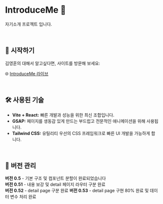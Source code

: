 # IntroduceMe 🌟

자기소개 프로젝트 입니다.

<br>

## 🚀 시작하기

김영훈의 대해서 알고싶다면, 사이트를 방문해 보세요:

🌐 [IntroduceMe 라이브](https://introduce-me-n7xr.vercel.app/)

<br>

## 🛠 사용된 기술

-   **Vite + React:** 빠른 개발과 성능을 위한 최신 조합입니다.
-   **GSAP:** 페이지를 생동감 있게 만드는 부드럽고 전문적인 애니메이션을 위해 사용됩니다.
-   **Tailwind CSS:** 유틸리티 우선의 CSS 프레임워크로 빠른 UI 개발을 가능하게 합니다.

<br>

## 📌 버전 관리

**버전 0.5** - 기본 구조 및 컴포넌트 분할이 완료되었습니다<br/>
**버전 0.51** - 내용 보강 및 detail 페이지 라우터 구분 완료<br/>
**버전 0.52** - detail page 구분 완료
**버전 0.53** - detail page 구현 80% 완료 및 데이터 변수 처리 완료
